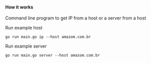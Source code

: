 #### How it works

Command line program to get IP from a host or a server from a host

Run example host
```
go run main.go ip --host amazom.com.br
```
Run example server
```
go run main.go server --host amazom.com.br
```